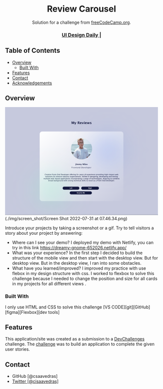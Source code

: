<!-- Please update value in the {}  -->

<h1 align="center">Review Carousel</h1>

<div align="center">
   Solution for a challenge from  <a href="https://www.freecodecamp.org/news/javascript-projects-for-beginners/#how-to-create-a-review-carousel" target="_blank">freeCodeCamp.org</a>.
</div>

<div align="center">
  <h3>
    <a href="https://www.uidesigndaily.com/posts/figma-profile-card-day-1558">
      UI Design Daily
    </a>
    <span> | </span>
    <!-- <a href="#">
      Solution
    </a>
    <span> | </span>
    <a href="https://devchallenges.io/challenges/hhmesazsqgKXrTkYkt0U">
      Challenge
    </a> -->
  </h3>
</div>

<!-- TABLE OF CONTENTS -->

## Table of Contents

- [Overview](#overview)
  - [Built With](#built-with)
- [Features](#features)
- [Contact](#contact)
- [Acknowledgements](#acknowledgements)

<!-- OVERVIEW -->

## Overview

![screenshot](<./img/screen_shot/Screen Shot 2022-07-31 at 07.46.34.png>)
(./img/screen_shot/Screen Shot 2022-07-31 at 07.46.34.png)

Introduce your projects by taking a screenshot or a gif. Try to tell visitors a story about your project by answering:

- Where can I see your demo?
  I deployed my demo with Netlify, you can try in this link https://dreamy-gnome-652026.netlify.app/
- What was your experience?
  In the first step I decided to build the structure of the mobile view and then start with the desktop view. But for desktop view. But in the desktop view, I ran into some obstacles.
- What have you learned/improved?
  I improved my practice with use flebox in my design structure with css. I worked to flexbox to solve this challenge because I needed to change the position and size for all cards in my projects for all different views .

### Built With

<!-- This section should list any major frameworks that you built your project using. Here are a few examples.-->

I only use HTML and CSS to solve this challenge
[VS CODE][git][GitHub][figma][Flexbox][dev tools]

## Features

<!-- List the features of your application or follow the template. Don't share the figma file here :) -->

This application/site was created as a submission to a [DevChallenges](https://devchallenges.io/challenges) challenge. The [challenge](https://devchallenges.io/challenges/hhmesazsqgKXrTkYkt0U) was to build an application to complete the given user stories.

## Contact

- GitHub [@csaavedras] <a href="https://{github.com/csaavedras">
- Twitter [@cisaavedras] <a href="https://{twitter.com/cisaavedras">
